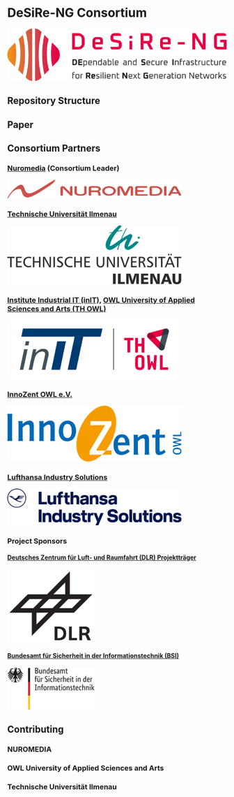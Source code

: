 # DeSiRe-NG Consortium

![](img/DesireLogoWithDefinitionColor.svg)

## Repository Structure


## Paper


## Consortium Partners

### [Nuromedia](https://www.nuromedia.com/) (Consortium Leader)

<img src="img/nuromedia-logo.svg" width="400">

### [Technische Universität Ilmenau](https://www.tu-ilmenau.de/)

<img src="img/TUIllmenau-01.svg" width="400">

### [Institute Industrial IT (inIT)](https://www.init-owl.de/), [OWL University of Applied Sciences and Arts (TH OWL)](https://www.th-owl.de/)

<img src="img/inIT_TH%20OWL_rot-rgb.svg" width="400">

### [InnoZent OWL e.V.](https://www.innozent-owl.de/)

<img src="img/INNOZENT_LOGO.svg" width="400">

### [Lufthansa Industry Solutions](https://www.lufthansa-industry-solutions.com/de-de/)

<img src="img/LHIND-logo-2-lines-small-blue-rgb.svg" width="400">

### Project Sponsors

#### [Deutsches Zentrum für Luft- und Raumfahrt (DLR) Projektträger](https://projekttraeger.dlr.de/de)

<img src="img/DLR_Logo.svg" width="200">

#### [Bundesamt für Sicherheit in der Informationstechnik (BSI)](https://www.bsi.bund.de/DE/Home/home_node.html)

<img src="img/BSI_logo.svg" width="200">

## Contributing

### NUROMEDIA


### OWL University of Applied Sciences and Arts


### Technische Universität Ilmenau


<!--

**Here are some ideas to get you started:**

🙋‍♀️ A short introduction - what is your organization all about?
🌈 Contribution guidelines - how can the community get involved?
👩‍💻 Useful resources - where can the community find your docs? Is there anything else the community should know?
🍿 Fun facts - what does your team eat for breakfast?
🧙 Remember, you can do mighty things with the power of [Markdown](https://docs.github.com/github/writing-on-github/getting-started-with-writing-and-formatting-on-github/basic-writing-and-formatting-syntax)
-->
